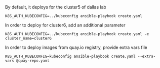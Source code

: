 
By default, it deploys for the cluster5 of dallas lab
```
K8S_AUTH_KUBECONFIG=../kubeconfig ansible-playbook create.yaml
```

In order to deploy for cluster6, add an additional parameter
```
K8S_AUTH_KUBECONFIG=../kubeconfig ansible-playbook create.yaml -e cluster_name=cluster6
```

In order to deploy images from quay.io registry, provide extra vars file
```
K8S_AUTH_KUBECONFIG=kubeconfig ansible-playbook create.yaml --extra-vars @quay-repo.yaml
```
